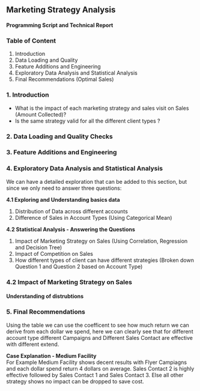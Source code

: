 ## Marketing Strategy Analysis
#### Programming Script and Technical Report

### Table of Content
1. Introduction
2. Data Loading and Quality
3. Feature Additions and Engineering
4. Exploratory Data Analysis and Statistical Analysis
5. Final Recommendations (Optimal Sales)

### 1. Introduction

- What is the impact of each marketing strategy and sales visit on Sales (Amount Collected)?
- Is the same strategy valid for all the different client types ?

### 2. Data Loading and Quality Checks

### 3. Feature Additions and Engineering

### 4. Exploratory Data Analysis and Statistical Analysis
We can have a detailed exploration that can be added to this section, but since we only need to answer three questions:

<b> 4.1 Exploring and Understanding basics data </b>

1. Distribution of Data across different accounts
2. Difference of Sales in Account Types (Using Categorical Mean)

<b> 4.2 Statistical Analysis - Answering the Questions</b>
1. Impact of Marketing Strategy on Sales (Using Correlation, Regression and Decision Tree)
2. Impact of Competition on Sales
3. How different types of client can have different strategies (Broken down Question 1 and Question 2 based on Account Type)

### 4.2 Impact of Marketing Strategy on Sales

#### Understanding of distrubtions

### 5. Final Recommendations

Using the table we can use the coefficent to see how much return we can derive from each dollar we spend, here we can clearly see that for different account type different Campaigns and Different Sales Contact are effective with different extend.

<b>Case Explanation - Medium Facility </b><br>
For Example Medium Facility shows decent results with Flyer Campiagns and each dollar spend return 4 dollars on average. Sales Contact 2 is highly effective followed by Sales Contact 1 and Sales Contact 3. Else all other strategy shows no impact can be dropped to save cost.
